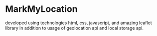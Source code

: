 # MarkMyLocation
developed using technologies html, css, javascript, and amazing leaflet library in addition to usage of geolocation api and local storage api.
